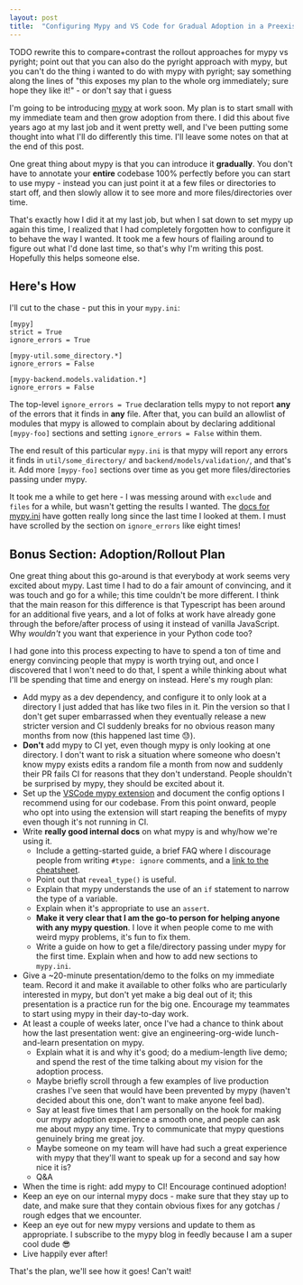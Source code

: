 ```yaml
---
layout: post
title:  "Configuring Mypy and VS Code for Gradual Adoption in a Preexisting Codebase"
---
```


TODO rewrite this to compare+contrast the rollout approaches for mypy vs pyright; point out that you can also do the pyright approach with mypy, but you can't do the thing i wanted to do with mypy with pyright; say something along the lines of "this exposes my plan to the whole org immediately; sure hope they like it!" - or don't say that i guess

I'm going to be introducing [mypy](https://mypy-lang.org/) at work soon. My plan is to start small with my immediate team and then grow adoption from there. I did this about five years ago at my last job and it went pretty well, and I've been putting some thought into what I'll do differently this time. I'll leave some notes on that at the end of this post.

One great thing about mypy is that you can introduce it **gradually**. You don't have to annotate your **entire** codebase 100% perfectly before you can start to use mypy - instead you can just point it at a few files or directories to start off, and then slowly allow it to see more and more files/directories over time.

That's exactly how I did it at my last job, but when I sat down to set mypy up again this time, I realized that I had completely forgotten how to configure it to behave the way I wanted. It took me a few hours of flailing around to figure out what I'd done last time, so that's why I'm writing this post. Hopefully this helps someone else.

## Here's How

I'll cut to the chase - put this in your `mypy.ini`:

```
[mypy]
strict = True
ignore_errors = True

[mypy-util.some_directory.*]
ignore_errors = False

[mypy-backend.models.validation.*]
ignore_errors = False
```

The top-level `ignore_errors = True` declaration tells mypy to not report **any** of the errors that it finds in **any** file. After that, you can build an allowlist of modules that mypy is allowed to complain about by declaring additional `[mypy-foo]` sections and setting `ignore_errors = False` within them.

The end result of this particular `mypy.ini` is that mypy will report any errors it finds in `util/some_directory/` and `backend/models/validation/`, and that's it. Add more `[mypy-foo]` sections over time as you get more files/directories passing under mypy.

It took me a while to get here - I was messing around with `exclude` and `files` for a while, but wasn't getting the results I wanted. The [docs for mypy.ini](https://mypy.readthedocs.io/en/stable/config_file.html) have gotten really long since the last time I looked at them. I must have scrolled by the section on `ignore_errors` like eight times!

## Bonus Section: Adoption/Rollout Plan

One great thing about this go-around is that everybody at work seems very excited about mypy. Last time I had to do a fair amount of convincing, and it was touch and go for a while; this time couldn't be more different. I think that the main reason for this difference is that Typescript has been around for an additional five years, and a lot of folks at work have already gone through the before/after process of using it instead of vanilla JavaScript. Why *wouldn't* you want that experience in your Python code too?

I had gone into this process expecting to have to spend a ton of time and energy convincing people that mypy is worth trying out, and once I discovered that I won't need to do that, I spent a while thinking about what I'll be spending that time and energy on instead. Here's my rough plan:

* Add mypy as a dev dependency, and configure it to only look at a directory I just added that has like two files in it. Pin the version so that I don't get super embarrassed when they eventually release a new stricter version and CI suddenly breaks for no obvious reason many months from now (this happened last time 😓).
* **Don't** add mypy to CI yet, even though mypy is only looking at one directory. I don't want to risk a situation where someone who doesn't know mypy exists edits a random file a month from now and suddenly their PR fails CI for reasons that they don't understand. People shouldn't be surprised by mypy, they should be excited about it.
* Set up the [VSCode mypy extension](https://github.com/microsoft/vscode-mypy) and document the config options I recommend using for our codebase. From this point onward, people who opt into using the extension will start reaping the benefits of mypy even though it's not running in CI.
* Write **really good internal docs** on what mypy is and why/how we're using it.
    * Include a getting-started guide, a brief FAQ where I discourage people from writing `#type: ignore` comments, and a [link to the cheatsheet](https://mypy.readthedocs.io/en/stable/cheat_sheet_py3.html).
    * Point out that `reveal_type()` is useful.
    * Explain that mypy understands the use of an `if` statement to narrow the type of a variable.
    * Explain when it's appropriate to use an `assert`.
    * **Make it very clear that I am the go-to person for helping anyone with any mypy question**. I love it when people come to me with weird mypy problems, it's fun to fix them.
    * Write a guide on how to get a file/directory passing under mypy for the first time. Explain when and how to add new sections to `mypy.ini`.
* Give a ~20-minute presentation/demo to the folks on my immediate team. Record it and make it available to other folks who are particularly interested in mypy, but don't yet make a big deal out of it; this presentation is a practice run for the big one. Encourage my teammates to start using mypy in their day-to-day work.
* At least a couple of weeks later, once I've had a chance to think about how the last presentation went: give an engineering-org-wide lunch-and-learn presentation on mypy.
    * Explain what it is and why it's good; do a medium-length live demo; and spend the rest of the time talking about my vision for the adoption process.
    * Maybe briefly scroll through a few examples of live production crashes I've seen that would have been prevented by mypy (haven't decided about this one, don't want to make anyone feel bad).
    * Say at least five times that I am personally on the hook for making our mypy adoption experience a smooth one, and people can ask me about mypy any time. Try to communicate that mypy questions genuinely bring me great joy.
    * Maybe someone on my team will have had such a great experience with mypy that they'll want to speak up for a second and say how nice it is?
    * Q&A
* When the time is right: add mypy to CI! Encourage continued adoption!
* Keep an eye on our internal mypy docs - make sure that they stay up to date, and make sure that they contain obvious fixes for any gotchas / rough edges that we encounter.
* Keep an eye out for new mypy versions and update to them as appropriate. I subscribe to the mypy blog in feedly because I am a super cool dude 😎
* Live happily ever after!

That's the plan, we'll see how it goes! Can't wait!

